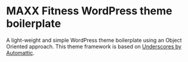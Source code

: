 # MAXX Fitness WordPress theme boilerplate
A light-weight and simple WordPress theme boilerplate using an Object Oriented approach. This theme framework is based on [Underscores by Automattic](https://github.com/Automattic/_s).
